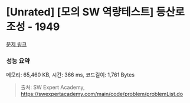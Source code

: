 # [Unrated] [모의 SW 역량테스트] 등산로 조성 - 1949 

[문제 링크](https://swexpertacademy.com/main/code/problem/problemDetail.do?contestProbId=AV5PoOKKAPIDFAUq) 

### 성능 요약

메모리: 65,460 KB, 시간: 366 ms, 코드길이: 1,761 Bytes



> 출처: SW Expert Academy, https://swexpertacademy.com/main/code/problem/problemList.do